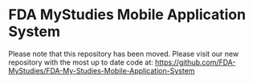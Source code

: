 # FDA MyStudies Mobile Application System

Please note that this repository has been moved. Please visit our new repository with the most up to date code at: https://github.com/FDA-MyStudies/FDA-My-Studies-Mobile-Application-System
